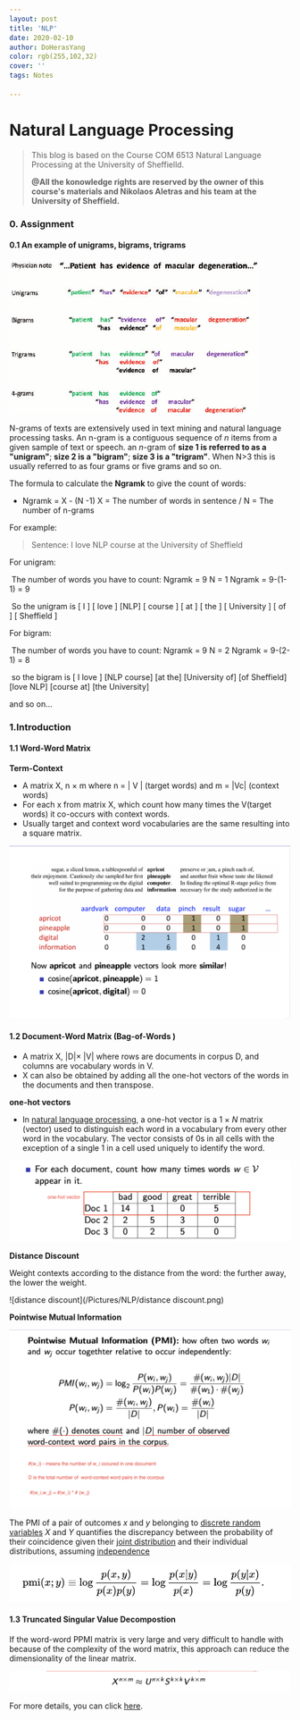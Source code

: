 ```yaml
---
layout: post
title: 'NLP'
date: 2020-02-10
author: DoHerasYang
color: rgb(255,102,32)
cover: ''
tags: Notes

---
```


# Natural Language Processing



> This blog is based on the Course COM 6513 Natural Language Processing at the University of Sheffielld. 
>
> **@All the konowledge rights are reserved by the owner of this course's materials and Nikolaos Aletras and his team at the University of Sheffield.**

### 0. Assignment

#### 0.1 An example of unigrams, bigrams, trigrams 

![An-example-of-unigrams-bigrams-trigrams-and-4-grams-extracted-from-the-clinical-phrase](/Pictures/NLP/An-example-of-unigrams-bigrams-trigrams-and-4-grams-extracted-from-the-clinical-phrase.png)

N-grams of texts are extensively used in text mining and natural language processing tasks. An n-gram is a contiguous sequence of *n* items from a given sample of text or speech. an *n*-gram of **size 1 is referred to as a "unigram"**; **size 2 is a "bigram"**; **size 3 is a "trigram"**. When N>3 this is usually referred to as four grams or five grams and so on.

The formula to calculate the **Ngramk** to give the count of words:

+ Ngramk = X - (N -1)						X = The number of words in sentence / N = The number of n-grams 

For example:

>  Sentence:    I love NLP course at the University of Sheffield

For unigram:

​	The number of words you have to count:     Ngramk = 9	N = 1	Ngramk = 9-(1-1) = 9

​	So the unigram is [ I ] [ love ] [NLP] [ course ] [ at ] [ the ] [ University ] [ of ] [ Sheffield ]

For bigram:

​	The number of words you have to count:     Ngramk = 9	N = 2	Ngramk = 9-(2-1) = 8

​	so the bigram is [ I love ] [NLP course] [at the] [University of] [of Sheffield] [love NLP] [course at] [the University]	

and so on...















### 1.Introduction

#### 1.1 Word-Word Matrix

**Term-Context**

+ A matrix X, n × m where n = | V | (target words) and m = |Vc| (context words)
+ For each x from matrix X, which count how many times the V(target words) it co-occurs with context words.
+ Usually target and context word vocabularies are the same resulting into a square matrix.

![word-context](/Pictures/NLP/word-context.png)

#### 1.2 Document-Word Matrix (Bag-of-Words )

+ A matrix X, |D|× |V| where rows are documents in corpus D, and columns are vocabulary words in V.
+ X can also be obtained by adding all the one-hot vectors of the words in the documents and then transpose.

**one-hot vectors**

+ In [natural language processing](https://en.wikipedia.org/wiki/Natural_language_processing), a one-hot vector is a 1 × *N* matrix (vector) used to distinguish each word in a vocabulary from every other word in the vocabulary. The vector consists of 0s in all cells with the exception of a single 1 in a cell used uniquely to identify the word.

![doc-word](/Pictures/NLP/doc-word.png)

**Distance Discount**

Weight contexts according to the distance from the word: the further away, the lower the weight.

![distance discount](/Pictures/NLP/distance discount.png)

**Pointwise Mutual Information**

![PMI](/Pictures/NLP/PMI.png)

The PMI of a pair of outcomes *x* and *y* belonging to [discrete random variables](https://en.wikipedia.org/wiki/Discrete_random_variable) *X* and *Y* quantifies the discrepancy between the probability of their coincidence given their [joint distribution](https://en.wikipedia.org/wiki/Joint_distribution) and their individual distributions, assuming [independence](https://en.wikipedia.org/wiki/Statistical_independence)

![PMI(1)](/Pictures/NLP/PMI(1).png)

#### 1.3 Truncated Singular Value Decompostion

If the word-word PPMI matrix is very large and very difficult to handle with because of the complexity of the word matrix, this approach can reduce the dimensionality of the linear matrix.

![SVD](/Pictures/NLP/SVD.png)

For more details, you can click [here](http://langvillea.people.cofc.edu/DISSECTION-LAB/Emmie'sLSI-SVDModule/p5module.html).





